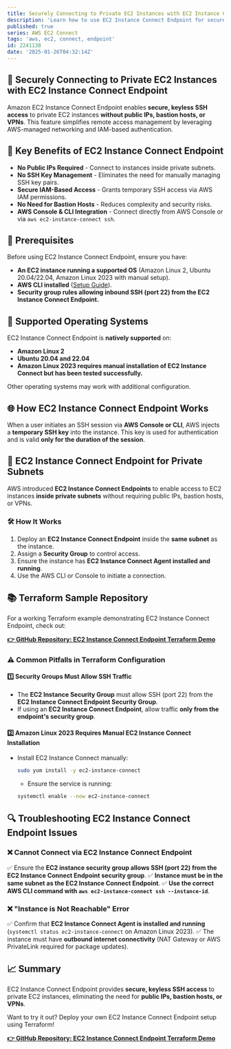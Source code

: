 ```yaml
---
title: Securely Connecting to Private EC2 Instances with EC2 Instance Connect Endpoint
description: 'Learn how to use EC2 Instance Connect Endpoint for secure SSH access to private EC2 instances without public IPs or bastion hosts. Includes key benefits, troubleshooting, and Terraform examples.'
published: true
series: AWS EC2 Connect
tags: 'aws, ec2, connect, endpoint'
id: 2241138
date: '2025-01-26T04:32:14Z'
---
```


## 🚀 Securely Connecting to Private EC2 Instances with EC2 Instance Connect Endpoint

Amazon EC2 Instance Connect Endpoint enables **secure, keyless SSH access** to private EC2 instances **without public IPs, bastion hosts, or VPNs**. This feature simplifies remote access management by leveraging AWS-managed networking and IAM-based authentication.

## 🔗 Key Benefits of EC2 Instance Connect Endpoint

- **No Public IPs Required** - Connect to instances inside private subnets.
- **No SSH Key Management** - Eliminates the need for manually managing SSH key pairs.
- **Secure IAM-Based Access** - Grants temporary SSH access via AWS IAM permissions.
- **No Need for Bastion Hosts** - Reduces complexity and security risks.
- **AWS Console & CLI Integration** - Connect directly from AWS Console or via `aws ec2-instance-connect ssh`.

## 📝 Prerequisites

Before using EC2 Instance Connect Endpoint, ensure you have:

- **An EC2 instance running a supported OS** (Amazon Linux 2, Ubuntu 20.04/22.04, Amazon Linux 2023 with manual setup).
- **AWS CLI installed** ([Setup Guide](https://docs.aws.amazon.com/cli/latest/userguide/install-cliv2.html)).
- **Security group rules allowing inbound SSH (port 22) from the EC2 Instance Connect Endpoint.**

## 📝 Supported Operating Systems

EC2 Instance Connect Endpoint is **natively supported** on:

- **Amazon Linux 2**
- **Ubuntu 20.04 and 22.04**
- **Amazon Linux 2023 requires manual installation of EC2 Instance Connect but has been tested successfully.**

Other operating systems may work with additional configuration.

## 🌐 How EC2 Instance Connect Endpoint Works

When a user initiates an SSH session via **AWS Console or CLI**, AWS injects a **temporary SSH key** into the instance. This key is used for authentication and is valid **only for the duration of the session**.

## 🚀 EC2 Instance Connect Endpoint for Private Subnets

AWS introduced **EC2 Instance Connect Endpoints** to enable access to EC2 instances **inside private subnets** without requiring public IPs, bastion hosts, or VPNs.

### 🛠 How It Works

1. Deploy an **EC2 Instance Connect Endpoint** inside the **same subnet** as the instance.
2. Assign a **Security Group** to control access.
3. Ensure the instance has **EC2 Instance Connect Agent installed and running**.
4. Use the AWS CLI or Console to initiate a connection.

## 📚 Terraform Sample Repository

For a working Terraform example demonstrating EC2 Instance Connect Endpoint, check out:

[**👉 GitHub Repository: EC2 Instance Connect Endpoint Terraform Demo**](https://github.com/jdevto/tf-aws-ec2-instance-connect-endpoint-demo)

### ⚠️ Common Pitfalls in Terraform Configuration

#### 1️⃣ Security Groups Must Allow SSH Traffic

- The **EC2 Instance Security Group** must allow SSH (port 22) from the **EC2 Instance Connect Endpoint Security Group**.
- If using an **EC2 Instance Connect Endpoint**, allow traffic **only from the endpoint's security group**.

#### 2️⃣ Amazon Linux 2023 Requires Manual EC2 Instance Connect Installation

- Install EC2 Instance Connect manually:

  ```sh
  sudo yum install -y ec2-instance-connect
  ```

  - Ensure the service is running:

  ```sh
  systemctl enable --now ec2-instance-connect
  ```

## 🔍 Troubleshooting EC2 Instance Connect Endpoint Issues

### **❌ Cannot Connect via EC2 Instance Connect Endpoint**

✅ Ensure the **EC2 instance security group allows SSH (port 22) from the EC2 Instance Connect Endpoint security group**.
✅ **Instance must be in the same subnet as the EC2 Instance Connect Endpoint**.
✅ **Use the correct AWS CLI command with `aws ec2-instance-connect ssh --instance-id`**.

### **❌ "Instance is Not Reachable" Error**

✅ Confirm that **EC2 Instance Connect Agent is installed and running** (`systemctl status ec2-instance-connect` on Amazon Linux 2023).
✅ The instance must have **outbound internet connectivity** (NAT Gateway or AWS PrivateLink required for package updates).

## 📈 Summary

EC2 Instance Connect Endpoint provides **secure, keyless SSH access** to private EC2 instances, eliminating the need for **public IPs, bastion hosts, or VPNs**.

Want to try it out? Deploy your own EC2 Instance Connect Endpoint setup using Terraform!

[**👉 GitHub Repository: EC2 Instance Connect Endpoint Terraform Demo**](https://github.com/jdevto/tf-aws-ec2-instance-connect-endpoint-demo)
